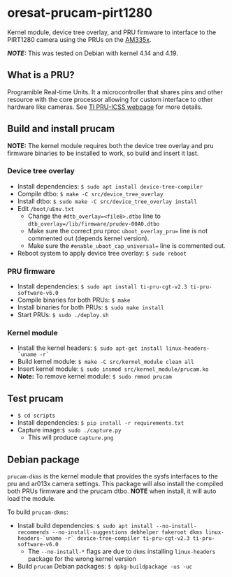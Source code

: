 # oresat-prucam-pirt1280

Kernel module, device tree overlay, and PRU firmware to interface to the
PIRT1280 camera using the PRUs on the [AM335x].

_**NOTE:**_ This was tested on Debian with kernel 4.14 and 4.19.

## What is a PRU?

Programible Real-time Units. It a microcontroller that shares pins and other
resource with the core processor allowing for custom interface to other hardware
like cameras. See [TI PRU-ICSS webpage] for more details.

## Build and install prucam

**NOTE:** The kernel module requires both the device tree overlay and pru
firmware binaries to be installed to work, so build and insert it last.

### Device tree overlay

- Install dependencies: `$ sudo apt install device-tree-compiler`
- Compile dtbo: `$ make -C src/device_tree_overlay`
- Install dtbo: `$ sudo make -C src/device_tree_overlay install`
- Edit `/boot/uEnv.txt`
  - Change the `#dtb_overlay=<file8>.dtbo` line to `dtb_overlay=/lib/firmware/prudev-00A0.dtbo`
  - Make sure the correct pru rproc `uboot_overlay_pru=` line is not commented
  out (depends kernel version).
  - Make sure the `#enable_uboot_cap_universal=` line is commented out.
- Reboot system to apply device tree overlay: `$ sudo reboot`

### PRU firmware

- Install dependencies: `$ sudo apt install ti-pru-cgt-v2.3 ti-pru-software-v6.0`
- Compile binaries for both PRUs: `$ make`
- Install binaries for both PRUs: `$ sudo make install`
- Start PRUs: `$ sudo ./deploy.sh`

### Kernel module

- Install the kernel headers: ``$ sudo apt-get install linux-headers-`uname -r` ``
- Build kernel module: `$ make -C src/kernel_module clean all`
- Insert kernel module: `$ sudo insmod src/kernel_module/prucam.ko`
- **Note:** To remove kernel module: `$ sudo rmmod prucam`

## Test prucam

- `$ cd scripts`
- Install dependencies: `$ pip install -r requirements.txt`
- Capture image:`$ sudo ./capture.py`
  - This will produce `capture.png`

## Debian package

`prucam-dkms` is the kernel module that provides the sysfs interfaces to the
pru and ar013x camera settings. This package will also install the compiled
both PRUs firmware and the prucam dtbo. **NOTE** when install, it will auto
load the module.

To build `prucam-dkms`:

- Install build dependencies: ``$ sudo apt install --no-install-recommends
  --no-install-suggestions debhelper fakeroot dkms linux-headers-`uname -r`
  device-tree-compiler ti-pru-cgt-v2.3 ti-pru-software-v6.0``
  - The `--no-install-*` flags are due to `dkms` installing `linux-headers`
    package for the wrong kernel version
- Build `prucam` Debian packages: `$ dpkg-buildpackage -us -uc`

[TI PRU-ICSS webpage]:https://processors.wiki.ti.com/index.php/PRU-ICSS
[AM335x]:https://www.ti.com/processors/sitara-arm/am335x-cortex-a8/overview.html

